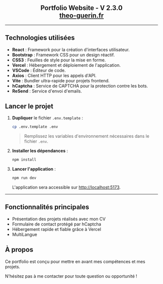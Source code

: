 <h2 align="center">
  Portfolio Website - V 2.3.0<br/>
  <a href="https://theo-guerin.fr/" target="_blank">theo-guerin.fr</a>
</h2>

---

## Technologies utilisées

- **React** : Framework pour la création d'interfaces utilisateur.
- **Bootstrap** : Framework CSS pour un design réactif.
- **CSS3** : Feuilles de style pour la mise en forme.
- **Vercel** : Hébergement et déploiement de l'application.
- **VSCode** : Éditeur de code.
- **Axios** : Client HTTP pour les appels d'API.
- **Vite** : Bundler ultra-rapide pour projets frontend.
- **hCaptcha** : Service de CAPTCHA pour la protection contre les bots.
- **ReSend** : Service d'envoi d'emails.

## Lancer le projet

1. **Dupliquer** le fichier `.env.template` :

    ```bash
    cp .env.template .env
    ```

    > Remplissez les variables d'environnement nécessaires dans le fichier `.env`.

2. **Installer les dépendances** :

    ```bash
    npm install
    ```

3. **Lancer l'application** :

    ```bash
    npm run dev
    ```

    L'application sera accessible sur [http://localhost:5173](http://localhost:5173).

---

## Fonctionnalités principales

- Présentation des projets réalisés avec mon CV
- Formulaire de contact protégé par hCaptcha
- Hébergement rapide et fiable grâce à Vercel
- MultiLangue

## À propos

Ce portfolio est conçu pour mettre en avant mes compétences et mes projets. 

N'hésitez pas à me contacter pour toute question ou opportunité !
